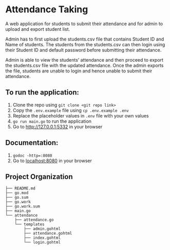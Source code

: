 # Attendance Taking

A web application for students to submit their attendance and for admin to upload and export student list.

Admin has to first upload the students.csv file that contains Student ID and Name of students. The students from the students.csv can then login using their Student ID and default password before submitting their attendance.

Admin is able to view the students’ attendance and then proceed to export the students.csv file with the updated attendance. Once the admin exports the file, students are unable to login and hence unable to submit their attendance.

## To run the application:

1. Clone the repo using `git clone <git repo link>`
2. Copy the `.env.example` file using `cp .env.example .env`
3. Replace the placeholder values in `.env` file with your own values
4. `go run main.go` to run the application
5. Go to <http://127.0.0.1:5332> in your browser

## Documentation:

1. `godoc -http=:8080`
2. Go to <localhost:8080> in your browser

## Project Organization

```
├── README.md
├── go.mod
├── go.sum
├── go.work
├── go.work.sum
├── main.go
└── attendance
    ├── attendance.go
    └── templates
        ├── admin.gohtml
        ├── attendance.gohtml
        ├── index.gohtml
        └── login.gohtml
```
